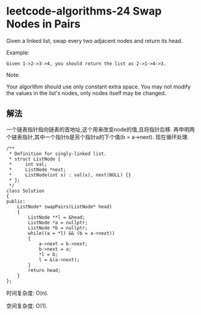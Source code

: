 # leetcode-algorithms-24 Swap Nodes in Pairs

Given a linked list, swap every two adjacent nodes and return its head.

Example:
```
Given 1->2->3->4, you should return the list as 2->1->4->3.
```
Note:

Your algorithm should use only constant extra space.
You may not modify the values in the list's nodes, only nodes itself may be changed.

## 解法

一个链表指针指向链表的首地址,这个用来改变node的值,且将指针后移.
再申明两个链表指针,其中一个指针b是另个指针a的下个值(b = a->next).
现在循环处理.
```
/**
 * Definition for singly-linked list.
 * struct ListNode {
 *     int val;
 *     ListNode *next;
 *     ListNode(int x) : val(x), next(NULL) {}
 * };
 */
class Solution
{
public:
    ListNode* swapPairs(ListNode* head)
    {        
        ListNode **l = &head;
        ListNode *a = nullptr;
        ListNode *b = nullptr;
        while((a = *l) && (b = a->next))
        {
            a->next = b->next;
            b->next = a;
            *l = b;
            l = &(a->next);
        }
        return head;
    }
};
```
时间复杂度: O(n).

空间复杂度: O(1).